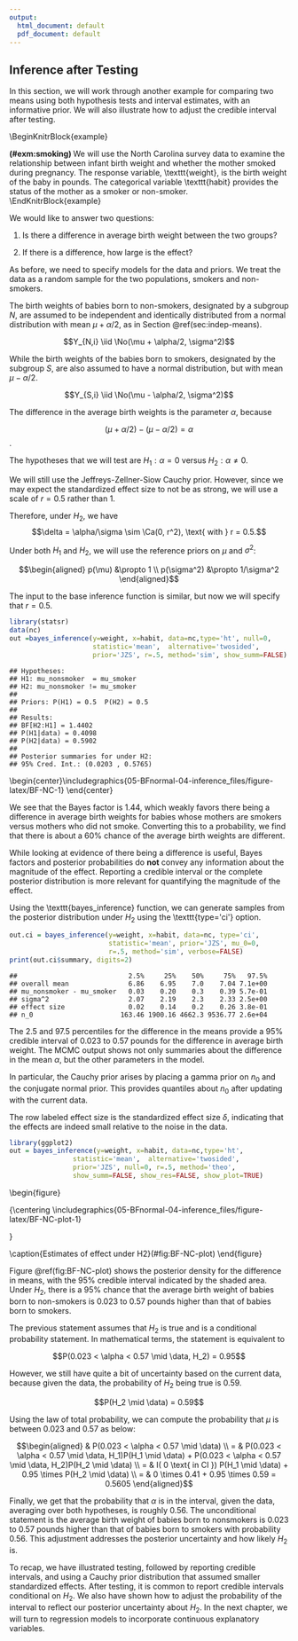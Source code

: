 ```yaml
---
output:
  html_document: default
  pdf_document: default
---
```

## Inference after Testing

In this section, we will work through another example for comparing two means using both hypothesis tests and interval estimates, with an informative prior.
We will also illustrate how to adjust the credible interval after testing.

\BeginKnitrBlock{example}<div class="example"><span class="example" id="exm:smoking"><strong>(\#exm:smoking) </strong></span>We will use the North Carolina survey data to examine the relationship
between infant birth weight and whether the mother smoked during pregnancy. The response variable, \texttt{weight}, is the birth weight of the baby in pounds. The categorical variable \texttt{habit} provides the status of the mother as a smoker or non-smoker.</div>\EndKnitrBlock{example}

We would like to answer two questions:
  
1. Is there a difference in average birth weight between the two groups?

2. If there is a difference, how large is the effect?

As before, we need to specify models for the data and priors. We treat the data as a random sample for the two populations, smokers and non-smokers.

The birth weights of babies born to non-smokers, designated by a subgroup $N$, are assumed to be independent and identically distributed from a normal distribution with mean $\mu + \alpha/2$, as in Section \@ref(sec:indep-means).

$$Y_{N,i} \iid \No(\mu + \alpha/2, \sigma^2)$$

While the birth weights of the babies born to smokers, designated by the subgroup $S$, are also assumed to have a normal distribution, but with mean $\mu - \alpha/2$.

$$Y_{S,i} \iid \No(\mu - \alpha/2, \sigma^2)$$

The difference in the average birth weights is the parameter $\alpha$, because

$$(\mu + \alpha/2) - (\mu - \alpha/2) =  \alpha$$.

The hypotheses that we will test are $H_1:  \alpha = 0$  versus $H_2:  \alpha \ne 0$.

We will still use the Jeffreys-Zellner-Siow Cauchy prior. However, since we may expect the standardized effect size to not be as strong, we will use a scale of $r = 0.5$ rather than 1.

Therefore, under $H_2$, we have  
$$\delta = \alpha/\sigma \sim \Ca(0, r^2), \text{ with } r = 0.5.$$

Under both $H_1$ and $H_2$, we will use the reference priors on $\mu$ and $\sigma^2$:

$$\begin{aligned}
p(\mu) &\propto 1 \\
p(\sigma^2) &\propto 1/\sigma^2
\end{aligned}$$

The input to the base inference function is similar, but now we will specify that $r = 0.5$.


```r
library(statsr)
data(nc)
out =bayes_inference(y=weight, x=habit, data=nc,type='ht', null=0,
                     statistic='mean',  alternative='twosided',
                     prior='JZS', r=.5, method='sim', show_summ=FALSE)
```

```
## Hypotheses:
## H1: mu_nonsmoker  = mu_smoker
## H2: mu_nonsmoker != mu_smoker
## 
## Priors: P(H1) = 0.5  P(H2) = 0.5 
## 
## Results:
## BF[H2:H1] = 1.4402
## P(H1|data) = 0.4098 
## P(H2|data) = 0.5902 
## 
## Posterior summaries for under H2:
## 95% Cred. Int.: (0.0203 , 0.5765)
```



\begin{center}\includegraphics{05-BFnormal-04-inference_files/figure-latex/BF-NC-1} \end{center}

We see that the Bayes factor is 1.44, which weakly favors there being a difference in average birth weights for babies whose mothers are smokers versus mothers who did not smoke. Converting this to a probability, we find that there is about a 60% chance of the average birth weights are different.

While looking at evidence of there being a difference is useful, Bayes factors and posterior probabilities do **not** convey any information about the magnitude of the effect. Reporting a credible interval or the complete posterior distribution is more relevant for quantifying the magnitude of the effect.

Using the \texttt{bayes$\_$inference} function, we can generate samples from the posterior distribution under $H_2$ using the \texttt{type='ci'} option.


```r
out.ci = bayes_inference(y=weight, x=habit, data=nc, type='ci',
                         statistic='mean', prior='JZS', mu_0=0,
                         r=.5, method='sim', verbose=FALSE)
print(out.ci$summary, digits=2)
```

```
##                            2.5%     25%    50%     75%   97.5%
## overall mean               6.86    6.95    7.0    7.04 7.1e+00
## mu_nonsmoker - mu_smoker   0.03    0.20    0.3    0.39 5.7e-01
## sigma^2                    2.07    2.19    2.3    2.33 2.5e+00
## effect size                0.02    0.14    0.2    0.26 3.8e-01
## n_0                      163.46 1900.16 4662.3 9536.77 2.6e+04
```

The 2.5 and 97.5 percentiles for the difference in the means provide a 95% credible interval of 0.023 to 0.57 pounds for the difference in average birth weight. The MCMC output shows not only summaries about the difference in the mean $\alpha$, but the other parameters in the model.

In particular, the Cauchy prior arises by placing a gamma prior on $n_0$ and the conjugate normal prior. This provides quantiles about $n_0$ after updating with the current data.

The row labeled effect size is the standardized effect size $\delta$, indicating that the effects are indeed small relative to the noise in the data.


```r
library(ggplot2)
out = bayes_inference(y=weight, x=habit, data=nc,type='ht',
                statistic='mean',  alternative='twosided',
                prior='JZS', null=0, r=.5, method='theo',
                show_summ=FALSE, show_res=FALSE, show_plot=TRUE)
```

\begin{figure}

{\centering \includegraphics{05-BFnormal-04-inference_files/figure-latex/BF-NC-plot-1} 

}

\caption{Estimates of effect under H2}(\#fig:BF-NC-plot)
\end{figure}

Figure \@ref(fig:BF-NC-plot) shows the posterior density for
the difference in means, with the 95% credible interval indicated by the shaded area. Under $H_2$, there is a 95% chance that the average birth weight of babies born to non-smokers is 0.023 to 0.57 pounds higher than that of babies born to smokers.

The previous statement assumes that $H_2$ is true and is a conditional probability statement. In mathematical terms, the statement is equivalent to

$$P(0.023 < \alpha < 0.57 \mid \data, H_2) =  0.95$$

However, we still have quite a bit of uncertainty based on the current data, because given the data, the probability of $H_2$ being true is 0.59.

$$P(H_2 \mid \data) = 0.59$$

Using the law of total probability, we can compute the probability that $\mu$ is between 0.023 and 0.57 as below:

$$\begin{aligned}
& P(0.023 < \alpha < 0.57 \mid \data) \\
= & P(0.023 < \alpha < 0.57 \mid \data, H_1)P(H_1 \mid \data)  + P(0.023 < \alpha < 0.57 \mid \data, H_2)P(H_2 \mid \data) \\
= & I( 0 \text{ in CI }) P(H_1 \mid \data)  + 0.95 \times P(H_2 \mid \data) \\
= & 0 \times 0.41 + 0.95 \times 0.59 = 0.5605
\end{aligned}$$

Finally, we get that the probability that $\alpha$ is in the interval, given the data, averaging over both hypotheses, is roughly 0.56. The unconditional statement is the average birth weight of babies born to nonsmokers is 0.023 to 0.57 pounds higher than that of babies born to smokers with probability 0.56. This adjustment addresses the posterior uncertainty and how likely $H_2$ is.

To recap, we have illustrated testing, followed by reporting credible intervals, and using a Cauchy prior distribution that assumed smaller standardized effects. After testing, it is common to report credible intervals conditional on $H_2$. We also have shown how to adjust the probability of the interval to reflect our posterior uncertainty about $H_2$. In the next chapter, we will turn to regression models to incorporate continuous explanatory variables.
